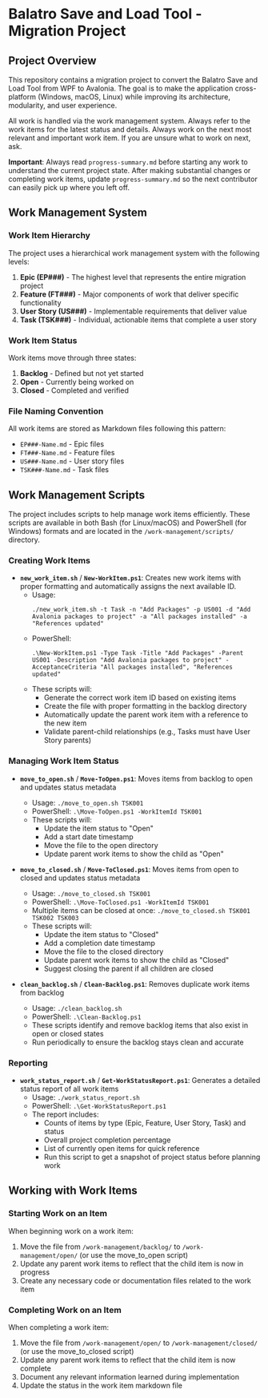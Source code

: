 # Balatro Save and Load Tool - Migration Project

## Project Overview

This repository contains a migration project to convert the Balatro Save and Load Tool from WPF to Avalonia. The goal is to make the application cross-platform (Windows, macOS, Linux) while improving its architecture, modularity, and user experience.

All work is handled via the work management system. Always refer to the work items for the latest status and details. Always work on the next most relevant and important work item. If you are unsure what to work on next, ask.

**Important**: Always read `progress-summary.md` before starting any work to understand the current project state. After making substantial changes or completing work items, update `progress-summary.md` so the next contributor can easily pick up where you left off.

## Work Management System

### Work Item Hierarchy

The project uses a hierarchical work management system with the following levels:

1. **Epic (EP###)** - The highest level that represents the entire migration project
2. **Feature (FT###)** - Major components of work that deliver specific functionality
3. **User Story (US###)** - Implementable requirements that deliver value
4. **Task (TSK###)** - Individual, actionable items that complete a user story

### Work Item Status

Work items move through three states:

1. **Backlog** - Defined but not yet started
2. **Open** - Currently being worked on
3. **Closed** - Completed and verified

### File Naming Convention

All work items are stored as Markdown files following this pattern:

- `EP###-Name.md` - Epic files
- `FT###-Name.md` - Feature files
- `US###-Name.md` - User story files
- `TSK###-Name.md` - Task files

## Work Management Scripts

The project includes scripts to help manage work items efficiently. These scripts are available in both Bash (for Linux/macOS) and PowerShell (for Windows) formats and are located in the `/work-management/scripts/` directory.

### Creating Work Items

- **`new_work_item.sh`** / **`New-WorkItem.ps1`**: Creates new work items with proper formatting and automatically assigns the next available ID.
  - Usage:
    ```
    ./new_work_item.sh -t Task -n "Add Packages" -p US001 -d "Add Avalonia packages to project" -a "All packages installed" -a "References updated"
    ```
  - PowerShell:
    ```
    .\New-WorkItem.ps1 -Type Task -Title "Add Packages" -Parent US001 -Description "Add Avalonia packages to project" -AcceptanceCriteria "All packages installed", "References updated"
    ```
  - These scripts will:
    - Generate the correct work item ID based on existing items
    - Create the file with proper formatting in the backlog directory
    - Automatically update the parent work item with a reference to the new item
    - Validate parent-child relationships (e.g., Tasks must have User Story parents)

### Managing Work Item Status

- **`move_to_open.sh`** / **`Move-ToOpen.ps1`**: Moves items from backlog to open and updates status metadata
  - Usage: `./move_to_open.sh TSK001`
  - PowerShell: `.\Move-ToOpen.ps1 -WorkItemId TSK001`
  - These scripts will:
    - Update the item status to "Open"
    - Add a start date timestamp
    - Move the file to the open directory
    - Update parent work items to show the child as "Open"

- **`move_to_closed.sh`** / **`Move-ToClosed.ps1`**: Moves items from open to closed and updates status metadata
  - Usage: `./move_to_closed.sh TSK001`
  - PowerShell: `.\Move-ToClosed.ps1 -WorkItemId TSK001`
  - Multiple items can be closed at once: `./move_to_closed.sh TSK001 TSK002 TSK003`
  - These scripts will:
    - Update the item status to "Closed"
    - Add a completion date timestamp
    - Move the file to the closed directory
    - Update parent work items to show the child as "Closed"
    - Suggest closing the parent if all children are closed

- **`clean_backlog.sh`** / **`Clean-Backlog.ps1`**: Removes duplicate work items from backlog
  - Usage: `./clean_backlog.sh`
  - PowerShell: `.\Clean-Backlog.ps1`
  - These scripts identify and remove backlog items that also exist in open or closed states
  - Run periodically to ensure the backlog stays clean and accurate

### Reporting

- **`work_status_report.sh`** / **`Get-WorkStatusReport.ps1`**: Generates a detailed status report of all work items
  - Usage: `./work_status_report.sh`
  - PowerShell: `.\Get-WorkStatusReport.ps1`
  - The report includes:
    - Counts of items by type (Epic, Feature, User Story, Task) and status
    - Overall project completion percentage
    - List of currently open items for quick reference
    - Run this script to get a snapshot of project status before planning work

## Working with Work Items

### Starting Work on an Item

When beginning work on a work item:

1. Move the file from `/work-management/backlog/` to `/work-management/open/` (or use the move_to_open script)
2. Update any parent work items to reflect that the child item is now in progress
3. Create any necessary code or documentation files related to the work item

### Completing Work on an Item

When completing a work item:

1. Move the file from `/work-management/open/` to `/work-management/closed/` (or use the move_to_closed script)
2. Update any parent work items to reflect that the child item is now complete
3. Document any relevant information learned during implementation
4. Update the status in the work item markdown file
